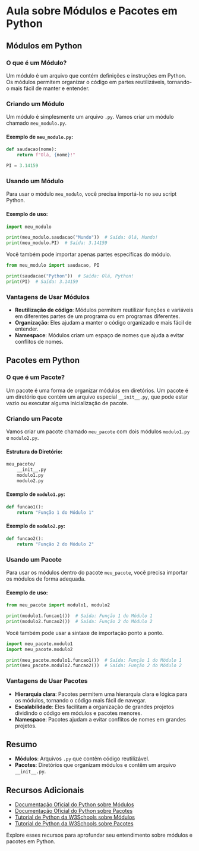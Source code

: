 # Aula sobre Módulos e Pacotes em Python

## Módulos em Python

### O que é um Módulo?

Um módulo é um arquivo que contém definições e instruções em Python. Os módulos permitem organizar o código em partes reutilizáveis, tornando-o mais fácil de manter e entender.

### Criando um Módulo

Um módulo é simplesmente um arquivo `.py`. Vamos criar um módulo chamado `meu_modulo.py`.

#### Exemplo de `meu_modulo.py`:

```python
def saudacao(nome):
    return f"Olá, {nome}!"

PI = 3.14159
```

### Usando um Módulo

Para usar o módulo `meu_modulo`, você precisa importá-lo no seu script Python.

#### Exemplo de uso:

```python
import meu_modulo

print(meu_modulo.saudacao("Mundo"))  # Saída: Olá, Mundo!
print(meu_modulo.PI)  # Saída: 3.14159
```

Você também pode importar apenas partes específicas do módulo.

```python
from meu_modulo import saudacao, PI

print(saudacao("Python"))  # Saída: Olá, Python!
print(PI)  # Saída: 3.14159
```

### Vantagens de Usar Módulos

- **Reutilização de código**: Módulos permitem reutilizar funções e variáveis em diferentes partes de um programa ou em programas diferentes.
- **Organização**: Eles ajudam a manter o código organizado e mais fácil de entender.
- **Namespace**: Módulos criam um espaço de nomes que ajuda a evitar conflitos de nomes.

## Pacotes em Python

### O que é um Pacote?

Um pacote é uma forma de organizar módulos em diretórios. Um pacote é um diretório que contém um arquivo especial `__init__.py`, que pode estar vazio ou executar alguma inicialização de pacote.

### Criando um Pacote

Vamos criar um pacote chamado `meu_pacote` com dois módulos `modulo1.py` e `modulo2.py`.

#### Estrutura do Diretório:

```markdown
meu_pacote/
    __init__.py
    modulo1.py
    modulo2.py
```


#### Exemplo de `modulo1.py`:

```python
def funcao1():
    return "Função 1 do Módulo 1"
```

#### Exemplo de `modulo2.py`:

```python
def funcao2():
    return "Função 2 do Módulo 2"
```

### Usando um Pacote

Para usar os módulos dentro do pacote `meu_pacote`, você precisa importar os módulos de forma adequada.

#### Exemplo de uso:

```python
from meu_pacote import modulo1, modulo2

print(modulo1.funcao1())  # Saída: Função 1 do Módulo 1
print(modulo2.funcao2())  # Saída: Função 2 do Módulo 2
```

Você também pode usar a sintaxe de importação ponto a ponto.

```python
import meu_pacote.modulo1
import meu_pacote.modulo2

print(meu_pacote.modulo1.funcao1())  # Saída: Função 1 do Módulo 1
print(meu_pacote.modulo2.funcao2())  # Saída: Função 2 do Módulo 2
```

### Vantagens de Usar Pacotes

- **Hierarquia clara**: Pacotes permitem uma hierarquia clara e lógica para os módulos, tornando o código mais fácil de navegar.
- **Escalabilidade**: Eles facilitam a organização de grandes projetos dividindo o código em módulos e pacotes menores.
- **Namespace**: Pacotes ajudam a evitar conflitos de nomes em grandes projetos.

## Resumo

- **Módulos**: Arquivos `.py` que contêm código reutilizável.
- **Pacotes**: Diretórios que organizam módulos e contêm um arquivo `__init__.py`.

## Recursos Adicionais

- [Documentação Oficial do Python sobre Módulos](https://docs.python.org/3/tutorial/modules.html)
- [Documentação Oficial do Python sobre Pacotes](https://docs.python.org/3/tutorial/modules.html#packages)
- [Tutorial de Python da W3Schools sobre Módulos](https://www.w3schools.com/python/python_modules.asp)
- [Tutorial de Python da W3Schools sobre Pacotes](https://www.w3schools.com/python/python_packages.asp)

Explore esses recursos para aprofundar seu entendimento sobre módulos e pacotes em Python.

